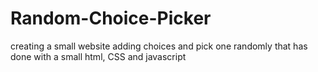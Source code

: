 # Random-Choice-Picker

creating a small website adding choices and pick one randomly that has done with a small html, CSS and javascript
